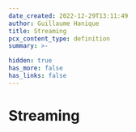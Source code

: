 ```yaml
---
date_created: 2022-12-29T13:11:49
author: Guillaume Hanique
title: Streaming
pcx_content_type: definition
summary: >-

hidden: true
has_more: false
has_links: false
---
```


# Streaming
